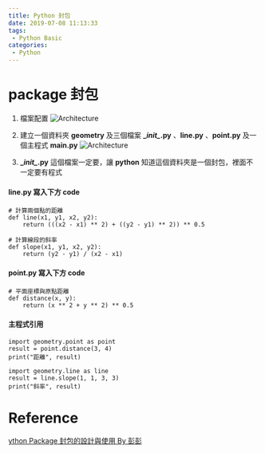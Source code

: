 ```yaml
---
title: Python 封包
date: 2019-07-08 11:13:33
tags:
 - Python Basic
categories:
 - Python
---
```


# package 封包
1. 檔案配置
![Architecture](1.png)

2. 建立一個資料夾 **geometry** 及三個檔案 **\__init\__.py** 、**line.py** 、**point.py** 及一個主程式 **main.py**
![Architecture](2.png)

3. **\__init\__.py** 這個檔案一定要，讓 **python** 知道這個資料夾是一個封包，裡面不一定要有程式

#### line.py 寫入下方 code
    # 計算兩個點的距離
    def line(x1, y1, x2, y2):
        return (((x2 - x1) ** 2) + ((y2 - y1) ** 2)) ** 0.5

    # 計算線段的斜率
    def slope(x1, y1, x2, y2):
        return (y2 - y1) / (x2 - x1)

#### point.py 寫入下方 code
    # 平面座標與原點距離
    def distance(x, y):
        return (x ** 2 + y ** 2) ** 0.5

#### 主程式引用
    import geometry.point as point
    result = point.distance(3, 4)
    print("距離", result)

    import geometry.line as line
    result = line.slope(1, 1, 3, 3)
    print("斜率", result)

# Reference
[ython Package 封包的設計與使用 By 彭彭](https://www.youtube.com/watch?v=GGp-7VHgsKk)